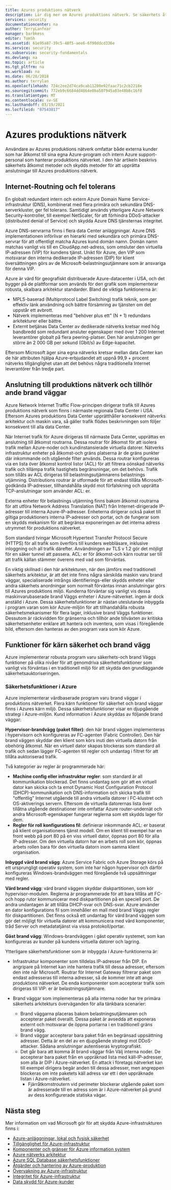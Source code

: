 ```yaml
---
title: Azures produktions nätverk
description: Lär dig mer om Azures produktions nätverk. Se säkerhets åtkomst metoder och skydds metoder för att upprätta en anslutning till nätverket.
services: security
documentationcenter: na
author: TerryLanfear
manager: barbkess
editor: TomSh
ms.assetid: 61e95a87-39c5-48f5-aee6-6f90ddcd336e
ms.service: security
ms.subservice: security-fundamentals
ms.devlang: na
ms.topic: article
ms.tgt_pltfrm: na
ms.workload: na
ms.date: 06/28/2018
ms.author: terrylan
ms.openlocfilehash: 724c2ee2d74ca9cab11280e92faac71c2cb2218e
ms.sourcegitcommit: 772eb9c6684dd4864e0ba507945a83e48b8c16f0
ms.translationtype: MT
ms.contentlocale: sv-SE
ms.lasthandoff: 03/19/2021
ms.locfileid: "87543817"
---
```

# <a name="the-azure-production-network"></a>Azures produktions nätverk
Användare av Azures produktions nätverk omfattar både externa kunder som har åtkomst till sina egna Azure-program och intern Azure support-personal som hanterar produktions nätverket. I den här artikeln beskrivs säkerhets åtkomst metoder och skydds metoder för att upprätta anslutningar till Azures produktions nätverk.

## <a name="internet-routing-and-fault-tolerance"></a>Internet-Routning och fel tolerans
En globalt redundant intern och extern Azure Domain Name Service-infrastruktur (DNS), kombinerat med flera primära och sekundära DNS-serverkluster, ger fel tolerans. Samtidigt används ytterligare Azure Network Security-kontroller, till exempel NetScaler, för att förhindra DDoS-attacker (distributed denial of Service) och skydda Azure DNS tjänsternas integritet.

Azure DNS-servrarna finns i flera data Center anläggningar. Azure DNS implementationen införlivar en hierarki med sekundära och primära DNS-servrar för att offentligt matcha Azures kund domän namn. Domän namn matchas vanligt vis till en CloudApp.net-adress, som omsluter den virtuella IP-adressen (VIP) för kundens tjänst. Unikt för Azure, den VIP som motsvarar den interna dedikerade IP-adressen (DIP) för klient översättningen görs av de Microsoft-belastningsutjämnare som är ansvariga för denna VIP.

Azure är värd för geografiskt distribuerade Azure-datacenter i USA, och det bygger på de plattformar som används för den grafik som implementerar robusta, skalbara arkitektur standarder. Bland de viktiga funktionerna är:

- MPLS-baserad (Multiprotocol Label Switching) trafik teknik, som ger effektiv länk användning och bättre försämring av tjänsten om det uppstår ett avbrott.
- Nätverk implementeras med "behöver plus ett" (N + 1) redundans arkitekturer eller bättre.
- Externt betjänas Data Center av dedikerade nätverks kretsar med hög bandbredd som redundant ansluter egenskaper med över 1 200 Internet leverantörer globalt på flera peering-platser. Den här anslutningen ger större än 2 000 GB per sekund (Gbit/s) av Edge-kapacitet.

Eftersom Microsoft äger sina egna nätverks kretsar mellan data Center kan de här attributen hjälpa Azure-erbjudandet att uppnå 99,9 + procent nätverks tillgänglighet utan att det behövs några traditionella Internet leverantörer från tredje part.

## <a name="connection-to-production-network-and-associated-firewalls"></a>Anslutning till produktions nätverk och tillhör ande brand väggar
Azure Network Internet Traffic Flow-principen dirigerar trafik till Azures produktions nätverk som finns i närmaste regionala Data Center i USA. Eftersom Azures produktions Data Center upprätthåller konsekvent nätverks arkitektur och maskin vara, så gäller trafik flödes beskrivningen som följer konsekvent till alla data Center.

När Internet trafik för Azure dirigeras till närmaste Data Center, upprättas en anslutning till åtkomst routrarna. Dessa routrar för åtkomst för att isolera trafik mellan Azure-noder och kundinstansierade virtuella datorer. Nätverks infrastruktur enheter på åtkomst-och gräns platserna är de gräns punkter där inkommande och utgående filter används. Dessa routrar konfigureras via en lista över åtkomst kontrol listor (ACL) för att filtrera oönskad nätverks trafik och tillämpa trafik hastighets begränsningar, om det behövs. Trafik som tillåts av ACL dirigeras till belastningsutjämnarens belastnings utjämning. Distributions routrar är utformade för att endast tillåta Microsoft-godkända IP-adresser, tillhandahålla skydd mot förfalskning och upprätta TCP-anslutningar som använder ACL: er.

Externa enheter för belastnings utjämning finns bakom åtkomst routrarna för att utföra Network Address Translation (NAT) från Internet-dirigerade IP-adresser till interna Azure-IP-adresser. Enheterna dirigerar också paket till giltiga produktioners interna IP-adresser och portar, och de fungerar som en skydds mekanism för att begränsa exponeringen av det interna adress utrymmet för produktions nätverket.

Som standard tvingar Microsoft Hypertext Transfer Protocol Secure (HTTPS) för all trafik som överförs till kunders webbläsare, inklusive inloggning och all trafik därefter. Användningen av TLS v 1.2 gör det möjligt för en säker tunnel att passera. ACL: er för åtkomst-och kärn routrar ser till att trafik källan stämmer överens med vad som förväntas.

En viktig skillnad i den här arkitekturen, när den jämförs med traditionell säkerhets arkitektur, är att det inte finns några särskilda maskin varu brand väggar, specialiserade intrångs identifierings-eller skydds enheter eller andra säkerhets anordningar som normalt förväntas innan anslutningar görs till Azures produktions miljö. Kunderna förväntar sig vanligt vis dessa maskinvarubaserade brand Väggs enheter i Azure-nätverket. ingen är dock anställd i Azure. Dessa säkerhetsfunktioner är nästan uteslutande inbyggda i program varan som kör Azure-miljön för att tillhandahålla robusta säkerhetsmekanismer för flera lager, inklusive brand Väggs funktioner. Dessutom är räckvidden för gränserna och tillhör ande tillväxten av kritiska säkerhetsenheter enklare att hantera och inventera, som visas i föregående bild, eftersom den hanteras av den program vara som kör Azure.

## <a name="core-security-and-firewall-features"></a>Funktioner för kärn säkerhet och brand vägg
Azure implementerar robusta program varu säkerhets-och brand Väggs funktioner på olika nivåer för att genomdriva säkerhetsfunktioner som vanligt vis förväntas i en traditionell miljö för att skydda den grundläggande säkerhetsauktoriseringen.

### <a name="azure-security-features"></a>Säkerhetsfunktioner i Azure
Azure implementerar värdbaserade program varu brand väggar i produktions nätverket. Flera kärn funktioner för säkerhet och brand väggar finns i Azures kärn miljö. Dessa säkerhetsfunktioner visar en djupgående strategi i Azure-miljön. Kund information i Azure skyddas av följande brand väggar:

**Hypervisor-brandvägg (paket filter)**: den här brand väggen implementeras i hypervisorn och konfigureras av FC-agenten (Fabric Controller). Den här brand väggen skyddar den klient som körs inuti den virtuella datorn från obehörig åtkomst. När en virtuell dator skapas blockeras som standard all trafik och sedan lägger FC-agenten till regler och undantag i filtret för att tillåta auktoriserad trafik.

Två kategorier av regler är programmerade här:

- **Machine config eller infrastruktur regler**: som standard är all kommunikation blockerad. Det finns undantag som gör att en virtuell dator kan skicka och ta emot Dynamic Host Configuration Protocol (DHCP)-kommunikation och DNS-information och skicka trafik till "offentlig" Internet utgående till andra virtuella datorer i FC-klustret och OS-aktiverings servern. Eftersom de virtuella datorernas lista över tillåtna utgående destinationer inte omfattar Azure router-undernät och andra Microsoft-egenskaper fungerar reglerna som ett skydds lager för dem.
- **Regler för roll konfigurations fil**: definierar inkommande ACL: er baserat på klient organisationens tjänst modell. Om en klient till exempel har en front webb på port 80 på en viss virtuell dator, öppnas port 80 för alla IP-adresser. Om den virtuella datorn har en arbets roll som kör, öppnas arbets rollen bara för den virtuella datorn inom samma klient organisation.

**Inbyggd värd brand vägg**: Azure Service Fabric och Azure Storage körs på ett ursprungligt operativ system, som inte har någon hypervisor och därför konfigureras Windows-brandväggen med föregående två uppsättningar med regler.

**Värd brand vägg**: värd brand väggen skyddar diskpartitionen, som kör hypervisor-modulen. Reglerna är programmerade för att bara tillåta att FC-och hopp rutor kommunicerar med diskpartitionen på en speciell port. De andra undantagen är att tillåta DHCP-svar och DNS-svar. Azure använder en dator konfigurations fil som innehåller en mall med brand Väggs regler för diskpartitionen. Det finns också ett undantag för värd brand väggen som gör det möjligt för virtuella datorer att kommunicera med värd komponenter, tråd Server och metadatatjänst via vissa protokoll/portar.

**Gäst brand vägg**: Windows-brandväggen i gäst operativ systemet, som kan konfigureras av kunder på kundens virtuella datorer och lagring.

Ytterligare säkerhetsfunktioner som är inbyggda i Azure-funktionerna är:

- Infrastruktur komponenter som tilldelas IP-adresser från DIP. En angripare på Internet kan inte hantera trafik till dessa adresser, eftersom den inte når Microsoft. Routrar för Internet Gateway filtrerar paket som endast adresseras till interna adresser, så de kommer inte att ange produktions nätverket. De enda komponenter som accepterar trafik som dirigeras till VIP: er är belastningsutjämnare.
- Brand väggar som implementeras på alla interna noder har tre primära säkerhets arkitekturs överväganden för alla tänkbara scenarier:

   - Brand väggarna placeras bakom belastningsutjämnaren och accepterar paket överallt. Dessa paket är avsedda att exponeras externt och motsvarar de öppna portarna i en traditionell gräns brand vägg.
   - Brand väggar accepterar bara paket från en begränsad uppsättning adresser. Detta är en del av en djupgående strategi mot DDoS-attacker. Sådana anslutningar autentiseras kryptografiskt.
   - Det går bara att komma åt brand väggar från Välj interna noder. De accepterar bara paket från en uppräknad lista med käll-IP-adresser, som alla är DIP i Azure-nätverket. En attack i företags nätverket kan till exempel dirigera begär anden till dessa adresser, men angreppen blockeras om inte paketets käll adress var ett i den uppräknade listan i Azure-nätverket.
     - Fjärråtkomstroutern vid perimeter blockerar utgående paket som är adresserade till en adress som är i Azure-nätverket på grund av dess konfigurerade statiska vägar.

## <a name="next-steps"></a>Nästa steg
Mer information om vad Microsoft gör för att skydda Azure-infrastrukturen finns i:

- [Azure-anläggningar, lokal och fysisk säkerhet](physical-security.md)
- [Tillgänglighet för Azure-infrastruktur](infrastructure-availability.md)
- [Komponenter och gränser för Azure information system](infrastructure-components.md)
- [Azure nätverks arkitektur](infrastructure-network.md)
- [Azure SQL Database säkerhetsfunktioner](infrastructure-sql.md)
- [Åtgärder och hantering av Azure-produktion](infrastructure-operations.md)
- [Övervakning av Azure-infrastruktur](infrastructure-monitoring.md)
- [Integritet för Azure-infrastruktur](infrastructure-integrity.md)
- [Data skydd för Azure-kunder](protection-customer-data.md)
